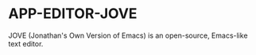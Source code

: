 # APP-EDITOR-JOVE
JOVE (Jonathan's Own Version of Emacs) is an open-source, Emacs-like text editor.
